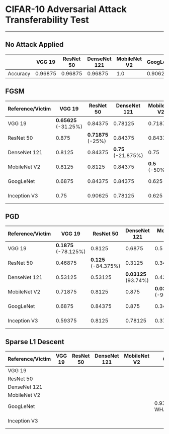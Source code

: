 # CIFAR-10 Adversarial Attack Transferability Test

---

## No Attack Applied

|          | VGG 19  | ResNet 50 | DenseNet 121 | MobileNet V2 | GoogLeNet | Inception V3 |
| -------- | ------- | --------- | ------------ | ------------ | --------- | ------------ |
| Accuracy | 0.96875 | 0.96875   | 0.96875      | 1.0          | 0.90625   | 0.96875      |

## FGSM

| Reference/Victim | VGG 19                     | ResNet 50               | DenseNet 121             | MobileNet V2        | GoogLeNet               | Inception V3            |
| ---------------- | -------------------------- | ----------------------- | ------------------------ | ------------------- | ----------------------- | ----------------------- |
| VGG 19           | **0.65625**<br />(-31.25%) | 0.84375                 | 0.78125                  | 0.71875             | 0.75                    | 0.71875                 |
| ResNet 50        | 0.875                      | **0.71875**<br />(-25%) | 0.84375                  | 0.84375             | 0.8125                  | 0.8125                  |
| DenseNet 121     | 0.8125                     | 0.84375                 | **0.75**<br />(-21.875%) | 0.75                | 0.84375                 | 0.84375                 |
| MobileNet V2     | 0.8125                     | 0.8125                  | 0.84375                  | **0.5**<br />(-50%) | 0.59375                 | 0.65625                 |
| GoogLeNet        | 0.6875                     | 0.84375                 | 0.84375                  | 0.625               | **0.5**<br />(-40.625%) | 0.71875                 |
| Inception V3     | 0.75                       | 0.90625                 | 0.78125                  | 0.625               | 0.6875                  | **0.5**<br />(-46.875%) |

## PGD

| Reference/Victim | VGG 19                     | ResNet 50                 | DenseNet 121              | MobileNet V2                | GoogLeNet                  | Inception V3            |
| ---------------- | -------------------------- | ------------------------- | ------------------------- | --------------------------- | -------------------------- | ----------------------- |
| VGG 19           | **0.1875**<br />(-78.125%) | 0.8125                    | 0.6875                    | 0.5                         | 0.46875                    | 0.59375                 |
| ResNet 50        | 0.46875                    | **0.125**<br />(-84.375%) | 0.3125                    | 0.34375                     | 0.40625                    | 0.59375                 |
| DenseNet 121     | 0.53125                    | 0.53125                   | **0.03125**<br />(93.74%) | 0.4375                      | 0.5625                     | 0.59375                 |
| MobileNet V2     | 0.71875                    | 0.8125                    | 0.875                     | **0.03125**<br />(-96.875%) | 0.59375                    | 0.53125                 |
| GoogLeNet        | 0.6875                     | 0.84375                   | 0.875                     | 0.34375                     | **0.0625**<br />(-84.375%) | 0.53125                 |
| Inception V3     | 0.59375                    | 0.8125                    | 0.78125                   | 0.375                       | 0.4375                     | **0.21875**<br />(-75%) |

## Sparse L1 Descent

| Reference/Victim | VGG 19 | ResNet 50 | DenseNet 121 | MobileNet V2 | GoogLeNet                      | Inception V3                       |
| ---------------- | ------ | --------- | ------------ | ------------ | ------------------------------ | ---------------------------------- |
| VGG 19           |        |           |              |              |                                |                                    |
| ResNet 50        |        |           |              |              |                                |                                    |
| DenseNet 121     |        |           |              |              |                                |                                    |
| MobileNet V2     |        |           |              |              |                                |                                    |
| GoogLeNet        |        |           |              |              | 0.9375(**+3.125%**)<br />WHAT? |                                    |
| Inception V3     |        |           |              |              |                                | 0.9375(**-3.125%**)<br />......WTF |